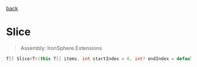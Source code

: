 ﻿

[back](/IronSphere.Extensions/types/GenericArrayExtension)

# Slice

> Assembly: IronSphere.Extensions

```csharp
T[] Slice<T>(this T[] items, int startIndex = 0, int? endIndex = default);
```



 